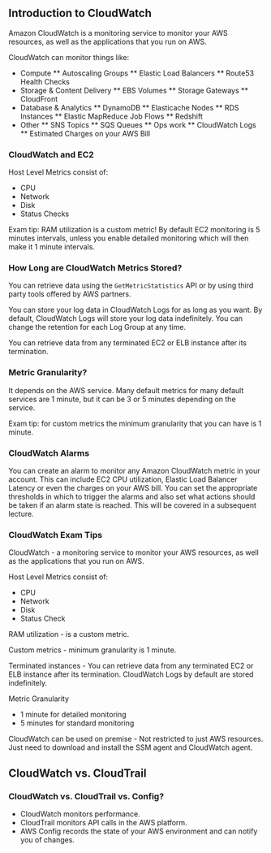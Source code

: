## Introduction to CloudWatch

Amazon CloudWatch is a monitoring service to monitor your AWS resources, as well as the applications that you run on AWS.

CloudWatch can monitor things like:
* Compute
** Autoscaling Groups
** Elastic Load Balancers
** Route53 Health Checks
* Storage & Content Delivery
** EBS Volumes
** Storage Gateways
** CloudFront
* Database & Analytics
** DynamoDB
** Elasticache Nodes
** RDS Instances
** Elastic MapReduce Job Flows
** Redshift
* Other
** SNS Topics
** SQS Queues
** Ops work
** CloudWatch Logs
** Estimated Charges on your AWS Bill

### CloudWatch and EC2

Host Level Metrics consist of:
* CPU
* Network
* Disk
* Status Checks

Exam tip: RAM utilization is a custom metric! By default EC2 monitoring is 5 minutes intervals, unless you enable detailed monitoring which will then make it 1 minute intervals.

### How Long are CloudWatch Metrics Stored?

You can retrieve data using the `GetMetricStatistics` API or by using third party tools offered by AWS partners.

You can store your log data in CloudWatch Logs for as long as you want. By default, CloudWatch Logs will store your log data indefinitely. You can change the retention for each Log Group at any time.

You can retrieve data from any terminated EC2 or ELB instance after its termination.

### Metric Granularity?

It depends on the AWS service. Many default metrics for many default services are 1 minute, but it can be 3 or 5 minutes depending on the service.

Exam tip: for custom metrics the minimum granularity that you can have is 1 minute.

### CloudWatch Alarms

You can create an alarm to monitor any Amazon CloudWatch metric in your account. This can include EC2 CPU utilization, Elastic Load Balancer Latency or even the charges on your AWS bill. You can set the appropriate thresholds in which to trigger the alarms and also set what actions should be taken if an alarm state is reached. This will be covered in a subsequent lecture.

### CloudWatch Exam Tips

CloudWatch - a monitoring service to monitor your AWS resources, as well as the applications that you run on AWS.

Host Level Metrics consist of:
* CPU
* Network
* Disk
* Status Check

RAM utilization - is a custom metric.

Custom metrics - minimum granularity is 1 minute.

Terminated instances - You can retrieve data from any terminated EC2 or ELB instance after its termination. CloudWatch Logs by default are stored indefinitely.

Metric Granularity
* 1 minute for detailed monitoring
* 5 minutes for standard monitoring

CloudWatch can be used on premise - Not restricted to just AWS resources. Just need to download and install the SSM agent and CloudWatch agent.

## CloudWatch vs. CloudTrail

### CloudWatch vs. CloudTrail vs. Config?

* CloudWatch monitors performance.
* CloudTrail monitors API calls in the AWS platform.
* AWS Config records the state of your AWS environment and can notify you of changes.
